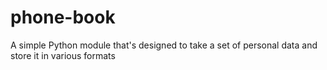 # phone-book
A simple Python module that's designed to take a set of personal data and store it in various formats

